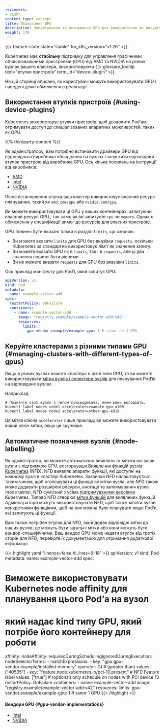 ```yaml
---
reviewers:
- vishh
content_type: concept
title: Планування GPU
description: Налаштування та планування GPU для використання як ресурсу вузлів у кластері.
weight: 170
---
```


<!-- overview -->

{{< feature-state state="stable" for_k8s_version="v1.26" >}}

Kubernetes має **стабільну** підтримку для управління графічними обчислювальними пристроями (GPU) від AMD та NVIDIA на різних вузлах вашого кластера, використовуючи {{< glossary_tooltip text="втулки пристроїв" term_id="device-plugin" >}}.

На цій сторінці описано, як користувачі можуть використовувати GPU і наведені деякі обмеження в реалізації.

<!-- body -->

## Використання втулків пристроїв {#using-device-plugins}

Kubernetes використовує втулки пристроїв, щоб дозволити Podʼам отримувати доступ до спеціалізованих апаратних можливостей, таких як GPU.

{{% thirdparty-content %}}

Як адміністратору, вам потрібно встановити драйвери GPU від відповідного виробника обладнання на вузлах і запустити відповідний втулок пристрою від виробника GPU. Ось кілька посилань на інструкції від виробників:

* [AMD](https://github.com/RadeonOpenCompute/k8s-device-plugin#deployment)
* [Intel](https://intel.github.io/intel-device-plugins-for-kubernetes/cmd/gpu_plugin/README.html)
* [NVIDIA](https://github.com/NVIDIA/k8s-device-plugin#quick-start)

Після встановлення втулка ваш кластер використовує власний ресурс планування, такий як `amd.com/gpu` або `nvidia.com/gpu`.

Ви можете використовувати ці GPU у ваших контейнерах, запитуючи власний ресурс GPU,, так само як ви запитуєте `cpu` чи `memory`.
Однак є обмеження у специфікації вимог до ресурсів для власних пристроїв.

GPU повинні бути вказані тільки в розділі `limits`, що означає:

* Ви можете вказати `limits` для GPU без вказівки `requests`, оскільки Kubernetes за стандартно використовує ліміт як значення запиту.
* Ви можете вказати GPU як в `limits`, так і в `requests`, але ці два значення повинні бути рівними.
* Ви не можете вказати `requests` для GPU без вказівки `limits`.

Ось приклад маніфесту для Podʼі, який запитує GPU:

```yaml
apiVersion: v1
kind: Pod
metadata:
  name: example-vector-add
spec:
  restartPolicy: OnFailure
  containers:
    - name: example-vector-add
      image: "registry.example/example-vector-add:v42"
      resources:
        limits:
          gpu-vendor.example/example-gpu: 1 # запит на 1 GPU
```

## Керуйте кластерами з різними типами GPU {#managing-clusters-with-different-types-of-gpus}

Якщо в різних вузлах вашого кластера є різні типи GPU, то ви можете використовувати [мітки вузлів і селектори вузлів](/uk/docs/tasks/configure-pod-container/assign-pods-nodes/) для планування Podʼів на відповідних вузлах.

Наприклад:

```shell
# Позначте свої вузли з типом прискорювача, яким вони володіють.
kubectl label nodes node1 accelerator=example-gpu-x100
kubectl label nodes node2 accelerator=other-gpu-k915
```

Ця мітка ключа `accelerator` лише приклад; ви можете використовувати інший ключ мітки, якщо це зручніше.

## Автоматичне позначення вузлів {#node-labelling}

Як адміністратор, ви можете автоматично виявляти та мітити всі ваши вузли з підтримкою GPU, розгорнувши [Виявлення функцій вузлів Kubernetes](https://github.com/kubernetes-sigs/node-feature-discovery) (NFD). NFD виявляє апаратні функції, які доступні на кожному вузлі в кластері Kubernetes. Зазвичай NFD налаштовується таким чином, щоб оголошувати ці функції як мітки вузла, але NFD також може додавати розширені ресурси, анотації та заплямування вузла (node taints). NFD сумісний з усіма [підтримуваними версіями](/uk/releases/version-skew-policy/#supported-versions) Kubernetes. Типово NFD створює [мітки функцій](https://kubernetes-sigs.github.io/node-feature-discovery/master/usage/features.html) для виявлених функцій. Адміністратори можуть використовувати NFD, щоб також мітити вузли конкретними функціями, щоб на них можна було планувати лише Podʼи, які запитують ці функції.

Вам також потрібен втулок для NFD, який додає відповідні мітки до ваших вузлів; це можуть бути загальні мітки або вони можуть бути вендор-специфічними. Ваш вендор GPU може надати втулок від третіх сторін для NFD; перевірте їх документацію для отримання додаткової інформації.

{{< highlight yaml "linenos=false,hl_lines=6-18" >}}
apiVersion: v1
kind: Pod
metadata:
  name: example-vector-add
spec:
  # Виможете використовувати Kubernetes node affinity для планування цього Podʼа на вузол
  # який надає kind типу GPU, який потрібе його контейнеру для роботи
  affinity:
    nodeAffinity:
      requiredDuringSchedulingIgnoredDuringExecution:
        nodeSelectorTerms:
        - matchExpressions:
          - key: "gpu.gpu-vendor.example/installed-memory"
            operator: Gt # (greater than)
            values: ["40535"]
          - key: "feature.node.kubernetes.io/pci-10.present" # NFD Feature label
            values: ["true"] # (optional) only schedule on nodes with PCI device 10
  restartPolicy: OnFailure
  containers:
    - name: example-vector-add
      image: "registry.example/example-vector-add:v42"
      resources:
        limits:
          gpu-vendor.example/example-gpu: 1 # запит 1 GPU
{{< /highlight >}}

#### Вендори GPU {#gpu-vendor-implementations}

* [Intel](https://intel.github.io/intel-device-plugins-for-kubernetes/cmd/gpu_plugin/README.html)
* [NVIDIA](https://github.com/NVIDIA/gpu-feature-discovery/#readme)
